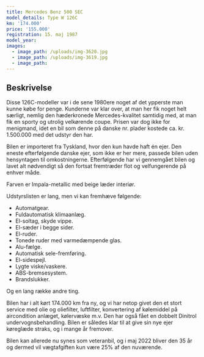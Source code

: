 ```yaml
---
title: Mercedes Benz 500 SEC
model_details: Type W 126C
km: '174.000'
price: '155.000'
registration: 15. maj 1987
model_year:
images:
  - image_path: /uploads/img-3620.jpg
  - image_path: /uploads/img-3619.jpg
  - image_path:
---
```


## Beskrivelse

Disse 126C-modeller var i de sene 1980ere noget af det ypperste man kunne k&oslash;be for penge. Kunderne var klar over, at man her fik noget helt s&aelig;rligt, nemlig den h&aelig;derkronede Mercedes-kvalitet samtidig med, at man fik en sporty og utrolig velk&oslash;rende coupe. Prisen var dog ikke for menigmand, idet en bil som denne p&aring; danske nr. plader kostede ca. kr. 1.500.000 med det udstyr den har.

Bilen er importeret fra Tyskland, hvor den kun havde haft &eacute;n ejer. Den eneste efterf&oslash;lgende danske ejer, som ikke er her mere, passede bilen uden hensyntagen til omkostningerne. Efterf&oslash;lgende har vi gennemg&aring;et bilen og lavet alt n&oslash;dvendigt s&aring; den fortsat fremtr&aelig;der flot og velfungerende p&aring; enhver m&aring;de.

Farven er Impala-metallic med beige l&aelig;der interi&oslash;r.

Udstyrslisten er lang, men vi kan fremh&aelig;ve f&oslash;lgende:

* Automatgear.
* Fuldautomatisk klimaanl&aelig;g.
* El-soltag, skyde vippe.
* El-s&aelig;der i begge sider.
* El-ruder.
* Tonede ruder med varmed&aelig;mpende glas.
* Alu-f&aelig;lge.
* Automatisk sele-fremf&oslash;ring.
* El-sidespejl.
* Lygte viske/vaskere.
* ABS-bremsesystem.
* Brandslukker.

Og en lang r&aelig;kke andre ting.

Bilen har i alt k&oslash;rt 174.000 km fra ny, og vi har netop givet den et stort service med olie og oliefilter, luftfilter, konvertering af k&oslash;lemiddel p&aring; aircondition anl&aelig;get, k&oslash;lerv&aelig;ske m.v. Den har ogs&aring; f&aring;et en dobbelt Dinitrol undervognsbehandling. Bilen er s&aring;ledes klar til at give sin nye ejer k&oslash;regl&aelig;de straks, og i mange &aring;r fremover. &nbsp;

Bilen kan allerede nu synes som veteranbil, og i maj 2022 bliver den 35 &aring;r og dermed vil v&aelig;gtafgiften kun v&aelig;re 25% af den nuv&aelig;rende.&nbsp;